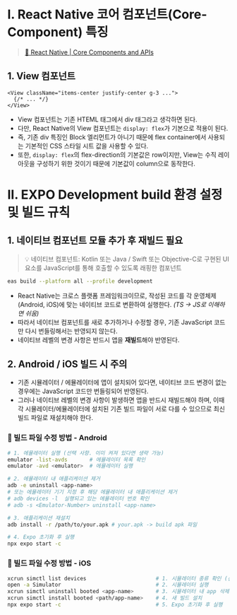 # I. React Native 코어 컴포넌트(Core-Component) 특징

> [🔗 React Native | Core Components and APIs](https://reactnative.dev/docs/components-and-apis)

## 1. View 컴포넌트

```tsx
<View className="items-center justify-center g-3 ...">
  {/* ... */}
</View>
```

- View 컴포넌트는 기존 HTEML 태그에서 div 태그라고 생각하면 된다.
- 다만, React Native의 View 컴포넌트는 `display: flex`가 기본으로 적용이 된다.
- 즉, 기존 div 특징인 Block 엘리먼트가 아니기 때문에 flex container에서 사용되는 기본적인 CSS 스타일 시트 값을 사용할 수 있다.
- 또한, `display: flex`의 flex-direction의 기본값은 row이지만, View는 수직 레이아웃을 구성하기 위한 것이기 때문에 기본값이 column으로 동작한다.


# II. EXPO Development build 환경 설정 및 빌드 규칙

## 1. 네이티브 컴포넌트 모듈 추가 후 재빌드 필요

> 💡 네이티브 컴포넌트: Kotlin 또는 Java / Swift 또는 Objective-C로 구현된 UI 요소를 JavaScript를 통해 호출할 수 있도록 래핑한 컴포넌트

```bash
eas build --platform all --profile development
```

- React Native는 크로스 플랫폼 프레임워크이므로, 작성된 코드를 각 운영체제(Android, iOS)에 맞는 네이티브 코드로 변환하여 실행한다. _(TS -> JS로 이해하면 쉬움)_
- 따라서 네이티브 컴포넌트를 새로 추가하거나 수정할 경우, 기존 JavaScript 코드만 다시 번들링해서는 반영되지 않는다.
- 네이티브 레벨의 변경 사항은 반드시 앱을 **재빌드**해야 반영된다.

## 2. Android / iOS 빌드 시 주의

- 기존 시뮬레이터 / 에뮬레이터에 앱이 설치되어 있다면, 네이티브 코드 변경이 없는 경우에는 JavaScript 코드만 번들링되어 반영된다.
- 그러나 네이티브 레벨의 변경 사항이 발생하면 앱을 반드시 재빌드해야 하며, 이때 각 시뮬레이터/에뮬레이터에 설치된 기존 빌드 파일이 서로 다를 수 있으므로 최신 빌드 파일로 재설치해야 한다.

### 🤖 빌드 파일 수정 방법 - Android

```bash
# 1. 에뮬레이터 실행 (선택 사항. 이미 켜져 있다면 생략 가능)
emulator -list-avds       # 에뮬레이터 목록 확인
emulator -avd <emulator>  # 에뮬레이터 실행

# 2. 에뮬레이터 내 애플리케이션 제거
adb -e uninstall <app-name>
# 또는 에뮬레이터 기기 지정 후 해당 에뮬레이터 내 애플리케이션 제거
# adb devices -l  실행되고 있는 에뮬레이터 번호 확인
# adb -s <Emulator-Number> uninstall <app-name>

# 3. 애플리케이션 재설치
adb install -r /path/to/your.apk # your.apk -> build apk 파일

# 4. Expo 초기화 후 실행
npx expo start -c
```

### 📱 빌드 파일 수정 방법 - iOS

```bash
xcrun simctl list devices                      # 1. 시뮬레이터 종류 확인 (선택 사항)
open -a Simulator                              # 2. 시뮬레이터 실행
xcrun simctl uninstall booted <app-name>       # 3. 시뮬레이터 내 app 삭제
xcrun simctl install booted <path/app-name>    # 4. 새 빌드 설치
npx expo start -c                              # 5. Expo 초기화 후 실행
```